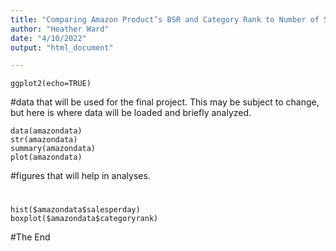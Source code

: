 ```yaml
---
title: "Comparing Amazon Product’s BSR and Category Rank to Number of Sales Per Day"
author: "Heather Ward"
date: "4/10/2022"
output: "html_document"

---
```


```{r setup, include=FALSE}
ggplot2(echo=TRUE)
```

#data that will be used for the final project. This may be subject to change, but here is where data will be loaded and briefly analyzed.
```{r}
data(amazondata)
str(amazondata)
summary(amazondata)
plot(amazondata)
```


#figures that will help in analyses. 
#
``` {r}
hist($amazondata$salesperday)
boxplot($amazondata$categoryrank)
```



#The End




